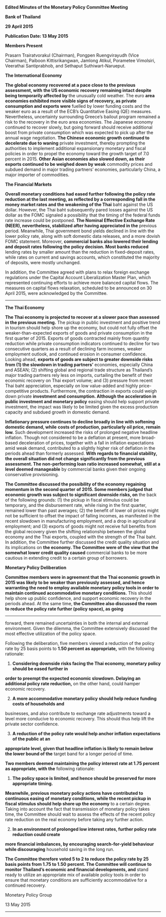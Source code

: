 **Edited Minutes of the Monetary Policy Committee Meeting**

**Bank of Thailand**

**29 April 2015**

**Publication Date: 13 May 2015**

**Members Present**

Prasarn Trairatvorakul (Chairman), Pongpen Ruengvirayudh (Vice Chairman), Paiboon Kittisrikangwan,
Jamlong Atikul, Porametee Vimolsiri, Veerathai Santiprabhob, and Sethaput Suthiwart-Narueput.

**The International Economy**

**The global economy recovered at a pace close to the previous assessment, with** **the US economic**
**recovery remaining intact despite being temporarily affected by** the unusually cold weather. The euro
**area economies exhibited more visible signs of recovery, as private consumption and exports were**
fuelled by lower funding costs and the weaker euro as a result of the ECB’s Quantitative Easing (QE)
measures. Nevertheless, uncertainty surrounding Greece’s bailout program remained a risk to the
recovery in the euro area economies. The Japanese economy continued to recover slowly, but going
forward should receive additional boost from private consumption which was expected to pick up after
the annual wage negotiation. **The Chinese economic growth continued to decelerate due to waning**
private investment, thereby prompting the authorities to implement additional expansionary monetary
and fiscal policies in order to propel the economy toward the growth target of 7.0 percent in 2015.
**Other Asian economies also slowed down, as their exports continued to be weighed down by weak**
commodity prices and subdued demand in major trading partners’ economies, particularly China, a
major importer of commodities.

**The Financial Markets**

**Overall monetary conditions had eased further following the policy rate reduction at the last**
**meeting, as reflected by a corresponding fall in the money market rates and the weakening of the Thai**
baht against the US dollar. However, the Thai baht subsequently pared losses against the US dollar as
the FOMC signaled a possibility that the timing of the federal funds rate increase could be postponed.
**The Nominal Effective Exchange Rate (NEER), nevertheless, stabilized after having appreciated in the**
previous period. Meanwhile, Thai government bond yields declined in line with the lower policy rate,
along with soft domestic data releases, and a more dovish FOMC statement. Moreover, **commercial**
**banks also lowered their lending and deposit rates following the policy decision. Most banks reduced**
lending rates by smaller amount than the reduction in fixed-deposit rates, while rates on current and
savings accounts, which constituted the majority of deposits, were mostly unchanged.

In addition, the Committee agreed with plans to relax foreign exchange regulations under the Capital
Account Liberalization Master Plan, which represented continuing efforts to achieve more balanced
capital flows. The measures on capital flows relaxation, scheduled to be announced on 30 April 2015,
were acknowledged by the Committee.


-----

**The Thai Economy**

**The Thai economy is projected to recover at a slower pace than assessed in the previous meeting.**
The pickup in public investment and positive trend in tourism should help shore up the economy, but
could not fully offset the weaker-than-expected exports of goods and private consumption in the first
quarter of 2015. Exports of goods contracted mainly from quantity reduction while private
consumption indicators continued to decline for two consecutive quarters as a result of declining farm
incomes, weaker employment outlook, and continued erosion in consumer confidence. Looking ahead,
**exports of goods are subject to greater downside risks from (1) the slowdown in trading partners’**
economies, especially China and ASEAN; (2) shifting global and regional trade structure as Thailand’s
major trading partners rely less on imports, curtailing the benefit of their economic recovery on Thai
export volume; and (3) pressure from recent Thai baht appreciation, especially on low value-added and
highly price-competitive products. Furthermore, the contraction in exports could weigh down private
**investment and consumption. Although the acceleration in public investment and monetary policy**
easing should help support private investment, the impact was likely to be limited given the excess
production capacity and subdued growth in domestic demand.

**Inflationary pressure continues to decline broadly in line with softening domestic demand, while**
**costs of production, particularly oil price, remain low.** Such development increased the risks of
prolonged negative headline inflation. Though not considered to be a deflation at present, more
broad-based deceleration of prices, together with a fall in inflation expectations amid weak demand,
contributed to a slightly higher risk of deflation in the periods ahead than formerly assessed. **With**
**regards to financial stability, the overall situation did not change significantly from the previous**
**assessment. The non-performing loan ratio increased somewhat, still at a level deemed manageable**
by commercial banks given their ongoing conservative provisioning.

**The Committee discussed the possibility of the economy regaining momentum in the second quarter**
**of 2015. Some members judged that economic growth was subject to significant downside risks, on**
the back of the following grounds: (1) the pickup in fiscal stimulus could be temporary, and the
disbursement rate, while rising in the first quarter, remained lower than past averages; (2) the benefit
of lower oil prices might not be sufficient to offset the impact of falling incomes, as manifested in the
recent slowdown in manufacturing employment, and a drop in agricultural employment; and
(3) exports of goods might not receive full benefits from the global recovery given the shifting
relationship between the global economy and the Thai exports, coupled with the strength of the Thai
baht. In addition, the Committee further discussed the credit quality situation and its implications on
**the economy. The Committee were of the view that the somewhat lower credit quality caused**
commercial banks to be more cautious in extending credit to a certain group of borrowers.

**Monetary Policy Deliberation**

**Committee members were in agreement that** **the Thai economic growth in 2015 was likely to be**
**weaker than previously assessed, and hence warranting the need to employ available monetary**
**policy tools in order to maintain continued accommodative monetary conditions.** This should help
shore up public confidence, and support economic recovery in the periods ahead. At the same time,
**the Committee also discussed the room to reduce the policy rate further (policy space), as going**


-----

forward, there remained uncertainties in both the internal and external environment. Given the
dilemma, the Committee extensively discussed the most effective utilization of the policy space.

Following the deliberation, five members viewed a reduction of the policy rate by 25 basis points to
**1.50 percent as appropriate,** with the following rationale:

1) **Considering downside risks facing the Thai economy, monetary policy should be eased further in**

**order to preempt the expected economic slowdown. Delaying an additional policy rate reduction,**
on the other hand, could hamper economic recovery.

2) **A more accommodative monetary policy should help reduce funding costs of households and**

businesses, and also contribute to exchange rate adjustments toward a level more conducive to
economic recovery. This should thus help lift the private sector confidence.

3) **A reduction of the policy rate would help anchor inflation expectations of the public at an**

**appropriate level, given that headline inflation is likely to remain below the lower bound of the**
target band for a longer period of time.

**Two members deemed maintaining the policy interest rate at 1.75 percent as appropriate, with the**
following rationale:

1) **The policy space is limited, and hence should be preserved for more appropriate timing.**

**Meanwhile, previous monetary policy actions have contributed to continuous easing of**
**monetary conditions, while the recent pickup in fiscal stimulus should help shore up the economy**
to a certain degree. Taking into account the fact that transmission of monetary policy takes time,
the Committee should wait to assess the effects of the recent policy rate reduction on the real
economy before taking any further action.

2) **In an environment of prolonged low interest rates, further policy rate reduction could create**

**more financial imbalances, by encouraging search-for-yield behaviour while discouraging**
household saving in the long run.

**The Committee therefore voted 5 to 2 to reduce the policy rate by 25 basis points from 1.75 to 1.50**
**percent. The Committee will continue to monitor Thailand’s economic and financial developments, and**
stand ready to utilize an appropriate mix of available policy tools in order to ensure that monetary
conditions are sufficiently accommodative for a continued recovery.

Monetary Policy Group

13 May 2015


-----

